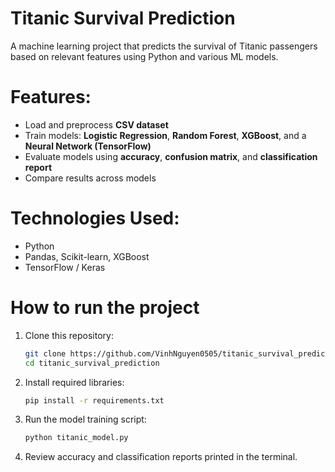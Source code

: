 # Titanic Survival Prediction
A machine learning project that predicts the survival of Titanic passengers based on relevant features using Python and various ML models.

# Features:
- Load and preprocess **CSV dataset**
- Train models: **Logistic Regression**, **Random Forest**, **XGBoost**, and a **Neural Network (TensorFlow)**
- Evaluate models using **accuracy**, **confusion matrix**, and **classification report**
- Compare results across models

# Technologies Used:
- Python
- Pandas, Scikit-learn, XGBoost
- TensorFlow / Keras

# How to run the project
1. Clone this repository:

   ```bash
   git clone https://github.com/VinhNguyen0505/titanic_survival_prediction.git
   cd titanic_survival_prediction
   ```

2. Install required libraries:

   ```bash
   pip install -r requirements.txt
   ```

3. Run the model training script:

   ```bash
   python titanic_model.py
   ```

4. Review accuracy and classification reports printed in the terminal.